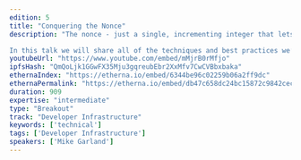 ```yaml
---
edition: 5
title: "Conquering the Nonce"
description: "The nonce - just a single, incrementing integer that lets you send your transactions to the Eth network. Simple, right? Our experience working with hundreds of dApp developers tells a very different story - thousands of failing RPC requests, transactions that never get mined, and dozens of hours spent debugging with nothing more to show than a fragile work around. Overlooked and under considered, nonces have been the single biggest pain point for tons of Ethereum developers.

In this talk we will share all of the techniques and best practices we’ve gathered in our hundreds of hours helping DEXs, dApps, and more solve exactly this issue. A few thoughtful design choices and properly handled nonces can lead to better products and significantly higher quality of life for developers."
youtubeUrl: "https://www.youtube.com/embed/mMjrB0rMfjo"
ipfsHash: "QmQoLjk1GGwFX35Mju3gqreubEbr2XxMfv7CwCVBbxbaka"
ethernaIndex: "https://etherna.io/embed/6344be96c02259b06a2ff9dc"
ethernaPermalink: "https://etherna.io/embed/db47c658dc24bc15872c9842cec7e2836d6b1136b1c0a34fd3a65a23bc1d0e43"
duration: 909
expertise: "intermediate"
type: "Breakout"
track: "Developer Infrastructure"
keywords: ['technical']
tags: ['Developer Infrastructure']
speakers: ['Mike Garland']
---
```

